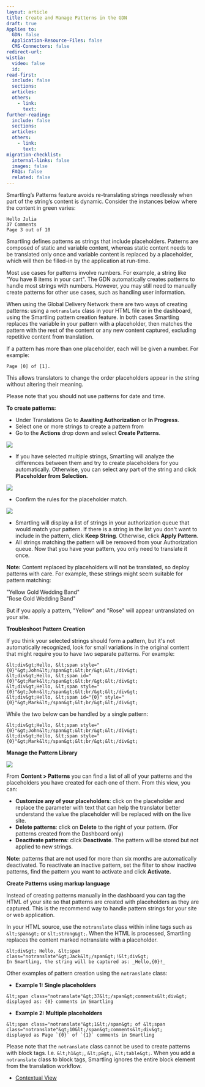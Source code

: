 ```yaml
---
layout: article
title: Create and Manage Patterns in the GDN
draft: true
Applies to:
  GDN: false
  Application-Resource-Files: false
  CMS-Connectors: false
redirect-url:
wistia:
  video: false
  id:
read-first:
  include: false
  sections:
  articles:
  others:
    - link:
      text:
further-reading:
  include: false
  sections:
  articles:
  others:
    - link:
      text:
migration-checklist:
  internal-links: false
  images: false
  FAQs: false
  related: false
---
```



Smartling’s Patterns feature avoids re-translating strings needlessly when part of the string’s content is dynamic. Consider the instances below where the content in green varies:

~~~
Hello Julia
37 Comments
Page 3 out of 10
~~~

Smartling defines patterns as strings that include placeholders. Patterns are composed of static and variable content, whereas static content needs to be translated only once and variable content is replaced by a placeholder, which will then be filled-in by the application at run-time.

Most use cases for patterns involve numbers. For example, a string like "You have 8 items in your cart". The GDN automatically creates patterns to handle most strings with numbers. However, you may still need to manually create patterns for other use cases, such as handling user information.

When using the Global Delivery Network there are two ways of creating patterns: using a `notranslate` class in your HTML file or in the dashboard, using the Smartling pattern creation feature. In both cases Smartling replaces the variable in your pattern with a placeholder, then matches the pattern with the rest of the content or any new content captured, excluding repetitive content from translation.

If a pattern has more than one placeholder, each will be given a number. For example:

~~~
Page [0] of [1].
~~~

This allows translators to change the order placeholders appear in the string without altering their meaning.

Please note that you should not use patterns for date and time.

**To create patterns:**

* Under Translations Go to **Awaiting Authorization** or **In Progress**.
* Select one or more strings to create a pattern from
* Go to the **Actions** drop down and select **Create Patterns**.


![](/uploads/versions/patterns1---x----1327-879x---.png)

* If you have selected multiple strings, Smartling will analyze the differences between them and try to create placeholders for you automatically. Otherwise, you can select any part of the string and click **Placeholder from Selection.**


![](/uploads/versions/patterns2---x----577-562x---.png)

* Confirm the rules for the placeholder match.


![](/uploads/versions/patterns3---x----275-84x---.png)

* Smartling will display a list of strings in your authorization queue that would match your pattern. If there is a string in the list you don't want to include in the pattern, click **Keep String**. Otherwise, click **Apply Pattern**.
* All strings matching the pattern will be removed from your Authorization queue. Now that you have your pattern, you only need to translate it once.


**Note:** Content replaced by placeholders will not be translated, so deploy patterns with care. For example, these strings might seem suitable for pattern matching:

"Yellow Gold Wedding Band"
<br>"Rose Gold Wedding Band"

But if you apply a pattern, "Yellow" and "Rose" will appear untranslated on your site.

**Troubleshoot Pattern Creation**

If you think your selected strings should form a pattern, but it's not automatically recognized, look for small variations in the original content that might require you to have two separate patterns. For example:

~~~
&lt;div&gt;Hello, &lt;span style="{0}"&gt;John&lt;/span&gt;&lt;br/&gt;&lt;/div&gt;
&lt;div&gt;Hello, &lt;span id="{0}"&gt;Mark&lt;/span&gt;&lt;br/&gt;&lt;/div&gt;
&lt;div&gt;Hello, &lt;span style="{0}"&gt;John&lt;/span&gt;&lt;br/&gt;&lt;/div&gt;
&lt;div&gt;Hello, &lt;span id="{0}" style="{0}"&gt;Mark&lt;/span&gt;&lt;br/&gt;&lt;/div&gt;
~~~

While the two below can be handled by a single pattern:

~~~
&lt;div&gt;Hello, &lt;span style="{0}"&gt;John&lt;/span&gt;&lt;br/&gt;&lt;/div&gt;
&lt;div&gt;Hello, &lt;span style="{0}"&gt;Mark&lt;/span&gt;&lt;br/&gt;&lt;/div&gt;
~~~



**Manage the Pattern Library**

![](/uploads/versions/patterns4---x----1241-561x---.png)

From **Content &gt; Patterns** you can find a list of all of your patterns and the placeholders you have created for each one of them. From this view, you can:

* **Customize any of your placeholders**: click on the placeholder and replace the parameter with text that can help the translator better understand the value the placeholder will be replaced with on the live site.
* **Delete patterns**: click on **Delete** to the right of your pattern. (For patterns created from the Dashboard only)
* **Deactivate patterns**: click **Deactivate**. The pattern will be stored but not applied to new strings.


**Note:** patterns that are not used for more than six months are automatically deactivated. To reactivate an inactive pattern, set the filter to show inactive patterns, find the pattern you want to activate and click **Activate.**

**Create Patterns using markup language**

Instead of creating patterns manually in the dashboard you can tag the HTML of your site so that patterns are created with placeholders as they are captured. This is the recommend way to handle pattern strings for your site or web application.

In your HTML source, use the `notranslate` class within inline tags such as `&lt;span&gt;` or `&lt;strong&gt;`. When the HTML is processed, Smartling replaces the content marked notranslate with a placeholder.

~~~
&lt;div&gt; Hello, &lt;span class="notranslate"&gt;Jack&lt;/span&gt;!&lt;div&gt;
In Smartling, the string will be captured as: _Hello,{0}!_
~~~

Other examples of pattern creation using the `notranslate` class:

* **Example 1: Single placeholders**


~~~
&lt;span class="notranslate"&gt;37&lt;/span&gt;comments&lt;div&gt;
displayed as: {0} comments in Smartling
~~~

* **Example 2: Multiple placeholders**


~~~
&lt;span class="notranslate"&gt;1&lt;/span&gt; of &lt;span class="notranslate"&gt;10&lt;/span&gt;comments&lt;div&gt;
displayed as Page `{0}` of `{1}` comments in Smartling
~~~

Please note that the `notranslate` class cannot be used to create patterns with block tags. I.e. `&lt;h1&gt;`, `&lt;p&gt;`, `&lt;table&gt;`. When you add a `notranslate` class to block tags, Smartling ignores the entire block element from the translation workflow.

* [Contextual View](/hc/en-us/articles/201574473-Contextual-view)